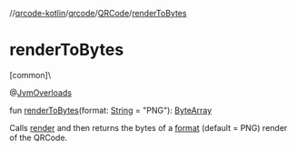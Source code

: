 //[qrcode-kotlin](../../../index.md)/[qrcode](../index.md)/[QRCode](index.md)/[renderToBytes](render-to-bytes.md)

# renderToBytes

[common]\

@[JvmOverloads](https://kotlinlang.org/api/latest/jvm/stdlib/kotlin.jvm/-jvm-overloads/index.html)

fun [renderToBytes](render-to-bytes.md)(format: [String](https://kotlinlang.org/api/latest/jvm/stdlib/kotlin/-string/index.html) = &quot;PNG&quot;): [ByteArray](https://kotlinlang.org/api/latest/jvm/stdlib/kotlin/-byte-array/index.html)

Calls [render](render.md) and then returns the bytes of a [format](render-to-bytes.md) (default = PNG) render of the QRCode.
